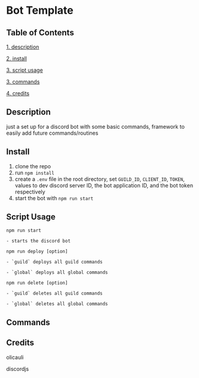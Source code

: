 # Bot Template

## Table of Contents
[1. description](#description)

[2. install](#install)

[3. script usage](#script-usage)

[3. commands](#commands)

[4. credits](#credits)


## Description

just a set up for a discord bot with some basic commands, framework to easily add future commands/routines

## Install

1. clone the repo
2. run `npm install`
3. create a `.env` file in the root directory, set `GUILD_ID`, `CLIENT_ID`, `TOKEN`, values to dev discord server ID, the bot application ID, and the bot token respectively
4. start the bot with `npm run start`

## Script Usage

`npm run start`

    - starts the discord bot

`npm run deploy [option]`
    
    - `guild` deploys all guild commands
    
    - `global` deploys all global commands

`npm run delete [option]`
    
    - `guild` deletes all guild commands
    
    - `global` deletes all global commands

## Commands



## Credits

olicauli

discordjs